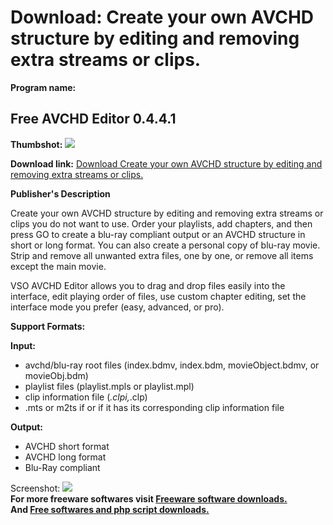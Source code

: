 # Download: Create your own AVCHD structure by editing and removing extra streams or clips.

**Program name:**

## Free AVCHD Editor 0.4.4.1

  
**Thumbshot:** ![](http://www.freewarefiles.com/screenshot/vso_avchdedit_md.jpg)   
  
**Download link:** [Download Create your own AVCHD structure by editing and removing extra streams or clips.](http://freesoftwares.boysofts.com/Free-AVCHD-Editor_program_60147.html)  
  


**Publisher's Description**  
  


Create your own AVCHD structure by editing and removing extra streams or clips you do not want to use. Order your playlists, add chapters, and then press GO to create a blu-ray compliant output or an AVCHD structure in short or long format. You can also create a personal copy of blu-ray movie. Strip and remove all unwanted extra files, one by one, or remove all items except the main movie. 

VSO AVCHD Editor allows you to drag and drop files easily into the interface, edit playing order of files, use custom chapter editing, set the interface mode you prefer (easy, advanced, or pro).

**Support Formats:**

**Input:**

  * avchd/blu-ray root files (index.bdmv, index.bdm, movieObject.bdmv, or movieObj.bdm) 
  * playlist files (playlist.mpls or playlist.mpl) 
  * clip information file (*.clpi,*.clp) 
  * .mts or m2ts if or if it has its corresponding clip information file 

**Output:**

  * AVCHD short format 
  * AVCHD long format 
  * Blu-Ray compliant 

  
  
Screenshot: ![](http://www.freewarefiles.com/screenshot/vso_avchdedit.jpg)   
**For more freeware softwares visit [Freeware software downloads.](http://freesoftwares.boysofts.com/)**   
**And [Free softwares and php script downloads.](http://www.boysofts.com/)**
